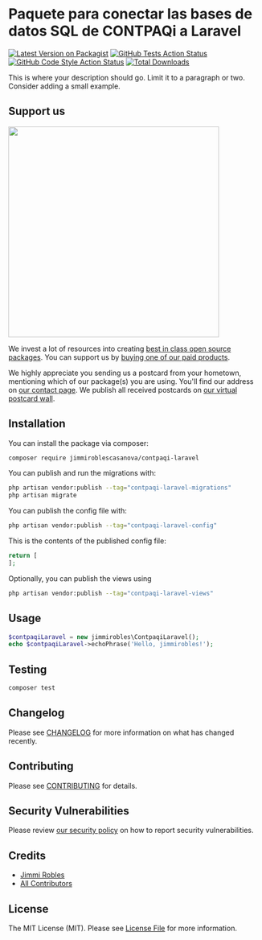 # Paquete para conectar las bases de datos SQL de CONTPAQi a Laravel

[![Latest Version on Packagist](https://img.shields.io/packagist/v/jimmiroblescasanova/contpaqi-laravel.svg?style=flat-square)](https://packagist.org/packages/jimmiroblescasanova/contpaqi-laravel)
[![GitHub Tests Action Status](https://img.shields.io/github/actions/workflow/status/jimmiroblescasanova/contpaqi-laravel/run-tests.yml?branch=main&label=tests&style=flat-square)](https://github.com/jimmiroblescasanova/contpaqi-laravel/actions?query=workflow%3Arun-tests+branch%3Amain)
[![GitHub Code Style Action Status](https://img.shields.io/github/actions/workflow/status/jimmiroblescasanova/contpaqi-laravel/fix-php-code-style-issues.yml?branch=main&label=code%20style&style=flat-square)](https://github.com/jimmiroblescasanova/contpaqi-laravel/actions?query=workflow%3A"Fix+PHP+code+style+issues"+branch%3Amain)
[![Total Downloads](https://img.shields.io/packagist/dt/jimmiroblescasanova/contpaqi-laravel.svg?style=flat-square)](https://packagist.org/packages/jimmiroblescasanova/contpaqi-laravel)

This is where your description should go. Limit it to a paragraph or two. Consider adding a small example.

## Support us

[<img src="https://github-ads.s3.eu-central-1.amazonaws.com/contpaqi-laravel.jpg?t=1" width="419px" />](https://spatie.be/github-ad-click/contpaqi-laravel)

We invest a lot of resources into creating [best in class open source packages](https://spatie.be/open-source). You can support us by [buying one of our paid products](https://spatie.be/open-source/support-us).

We highly appreciate you sending us a postcard from your hometown, mentioning which of our package(s) you are using. You'll find our address on [our contact page](https://spatie.be/about-us). We publish all received postcards on [our virtual postcard wall](https://spatie.be/open-source/postcards).

## Installation

You can install the package via composer:

```bash
composer require jimmiroblescasanova/contpaqi-laravel
```

You can publish and run the migrations with:

```bash
php artisan vendor:publish --tag="contpaqi-laravel-migrations"
php artisan migrate
```

You can publish the config file with:

```bash
php artisan vendor:publish --tag="contpaqi-laravel-config"
```

This is the contents of the published config file:

```php
return [
];
```

Optionally, you can publish the views using

```bash
php artisan vendor:publish --tag="contpaqi-laravel-views"
```

## Usage

```php
$contpaqiLaravel = new jimmirobles\ContpaqiLaravel();
echo $contpaqiLaravel->echoPhrase('Hello, jimmirobles!');
```

## Testing

```bash
composer test
```

## Changelog

Please see [CHANGELOG](CHANGELOG.md) for more information on what has changed recently.

## Contributing

Please see [CONTRIBUTING](CONTRIBUTING.md) for details.

## Security Vulnerabilities

Please review [our security policy](../../security/policy) on how to report security vulnerabilities.

## Credits

- [Jimmi Robles](https://github.com/jimmiroblescasanova)
- [All Contributors](../../contributors)

## License

The MIT License (MIT). Please see [License File](LICENSE.md) for more information.
